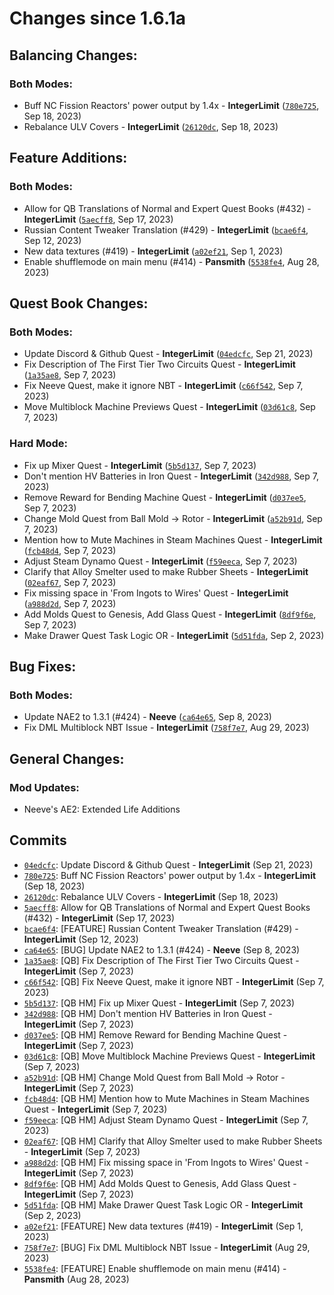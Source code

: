 <h1>Changes since 1.6.1a</h1>

<h2>Balancing Changes:</h2>

<h3>Both Modes:</h3>
<ul>
<li>Buff NC Fission Reactors&#39; power output by 1.4x - <strong>IntegerLimit</strong> (<a href="https://github.com/Nomi-CEu/Nomi-CEu/commit/780e725e8c08bcbf8950bf25b3b547e450ae099a"><code>780e725</code></a>, Sep 18, 2023)</li>
<li>Rebalance ULV Covers - <strong>IntegerLimit</strong> (<a href="https://github.com/Nomi-CEu/Nomi-CEu/commit/26120dc6d310041eaa22dbd3262ad5a1589677f2"><code>26120dc</code></a>, Sep 18, 2023)</li>
</ul>

<h2>Feature Additions:</h2>

<h3>Both Modes:</h3>
<ul>
<li>Allow for QB Translations of Normal and Expert Quest Books (#432) - <strong>IntegerLimit</strong> (<a href="https://github.com/Nomi-CEu/Nomi-CEu/commit/5aecff8b4d5a3fd45ba54d75dc5ad241ec444be5"><code>5aecff8</code></a>, Sep 17, 2023)</li>
<li>Russian Content Tweaker Translation (#429) - <strong>IntegerLimit</strong> (<a href="https://github.com/Nomi-CEu/Nomi-CEu/commit/bcae6f4eebf5616766edcc3e735df7cbf6276440"><code>bcae6f4</code></a>, Sep 12, 2023)</li>
<li>New data textures (#419) - <strong>IntegerLimit</strong> (<a href="https://github.com/Nomi-CEu/Nomi-CEu/commit/a02ef21fbae24df59e5fa9a5ef4640752baf835f"><code>a02ef21</code></a>, Sep 1, 2023)</li>
<li>Enable shufflemode on main menu (#414) - <strong>Pansmith</strong> (<a href="https://github.com/Nomi-CEu/Nomi-CEu/commit/5538fe4524dcb0b64a333b756bfeeec34e12661c"><code>5538fe4</code></a>, Aug 28, 2023)</li>
</ul>

<h2>Quest Book Changes:</h2>

<h3>Both Modes:</h3>
<ul>
<li>Update Discord &amp; Github Quest - <strong>IntegerLimit</strong> (<a href="https://github.com/Nomi-CEu/Nomi-CEu/commit/04edcfccae1bafef1d11d51f83bc1f56a90476d5"><code>04edcfc</code></a>, Sep 21, 2023)</li>
<li>Fix Description of The First Tier Two Circuits Quest - <strong>IntegerLimit</strong> (<a href="https://github.com/Nomi-CEu/Nomi-CEu/commit/1a35ae82d9830c5444c5634d93268e3b857f07bd"><code>1a35ae8</code></a>, Sep 7, 2023)</li>
<li>Fix Neeve Quest, make it ignore NBT - <strong>IntegerLimit</strong> (<a href="https://github.com/Nomi-CEu/Nomi-CEu/commit/c66f5428818e02051b77d84fa01792bf2a6d9dcf"><code>c66f542</code></a>, Sep 7, 2023)</li>
<li>Move Multiblock Machine Previews Quest - <strong>IntegerLimit</strong> (<a href="https://github.com/Nomi-CEu/Nomi-CEu/commit/03d61c8d5fbaa0439fc823b5aef3a4859b17a444"><code>03d61c8</code></a>, Sep 7, 2023)</li>
</ul>
<h3>Hard Mode:</h3>
<ul>
<li>Fix up Mixer Quest - <strong>IntegerLimit</strong> (<a href="https://github.com/Nomi-CEu/Nomi-CEu/commit/5b5d13710abe0f96c41ba4a3505969c0a98e23bc"><code>5b5d137</code></a>, Sep 7, 2023)</li>
<li>Don&#39;t mention HV Batteries in Iron Quest - <strong>IntegerLimit</strong> (<a href="https://github.com/Nomi-CEu/Nomi-CEu/commit/342d988e322a45e0d141227c9aa34ec8e53663e7"><code>342d988</code></a>, Sep 7, 2023)</li>
<li>Remove Reward for Bending Machine Quest - <strong>IntegerLimit</strong> (<a href="https://github.com/Nomi-CEu/Nomi-CEu/commit/d037ee5f466cec066fac1d14a762a377426a032d"><code>d037ee5</code></a>, Sep 7, 2023)</li>
<li>Change Mold Quest from Ball Mold -&gt; Rotor - <strong>IntegerLimit</strong> (<a href="https://github.com/Nomi-CEu/Nomi-CEu/commit/a52b91d97ac6849fe74623e3cc08362eb3ad99fa"><code>a52b91d</code></a>, Sep 7, 2023)</li>
<li>Mention how to Mute Machines in Steam Machines Quest - <strong>IntegerLimit</strong> (<a href="https://github.com/Nomi-CEu/Nomi-CEu/commit/fcb48d4bc9f27058c6a2dcca7bf813f3d7f6a6d9"><code>fcb48d4</code></a>, Sep 7, 2023)</li>
<li>Adjust Steam Dynamo Quest - <strong>IntegerLimit</strong> (<a href="https://github.com/Nomi-CEu/Nomi-CEu/commit/f59eecad41745f65348da88a3f4c057300459782"><code>f59eeca</code></a>, Sep 7, 2023)</li>
<li>Clarify that Alloy Smelter used to make Rubber Sheets - <strong>IntegerLimit</strong> (<a href="https://github.com/Nomi-CEu/Nomi-CEu/commit/02eaf67bd168eb11a7a71f4d346eb591841d0af3"><code>02eaf67</code></a>, Sep 7, 2023)</li>
<li>Fix missing space in &#39;From Ingots to Wires&#39; Quest - <strong>IntegerLimit</strong> (<a href="https://github.com/Nomi-CEu/Nomi-CEu/commit/a988d2df30e4d01b973870cc85350962a9125f5c"><code>a988d2d</code></a>, Sep 7, 2023)</li>
<li>Add Molds Quest to Genesis, Add Glass Quest - <strong>IntegerLimit</strong> (<a href="https://github.com/Nomi-CEu/Nomi-CEu/commit/8df9f6e3180323946cc6553cd0fb5e1e96f0ac03"><code>8df9f6e</code></a>, Sep 7, 2023)</li>
<li>Make Drawer Quest Task Logic OR - <strong>IntegerLimit</strong> (<a href="https://github.com/Nomi-CEu/Nomi-CEu/commit/5d51fda1c6740edc5021657f90f6ecd1de954d29"><code>5d51fda</code></a>, Sep 2, 2023)</li>
</ul>

<h2>Bug Fixes:</h2>

<h3>Both Modes:</h3>
<ul>
<li>Update NAE2 to 1.3.1 (#424) - <strong>Neeve</strong> (<a href="https://github.com/Nomi-CEu/Nomi-CEu/commit/ca64e658083d5ff41f15ce37fe817842018031d3"><code>ca64e65</code></a>, Sep 8, 2023)</li>
<li>Fix DML Multiblock NBT Issue - <strong>IntegerLimit</strong> (<a href="https://github.com/Nomi-CEu/Nomi-CEu/commit/758f7e704ca8b13031f7ca859e6bc9c0f0a9e786"><code>758f7e7</code></a>, Aug 29, 2023)</li>
</ul>

<h2>General Changes:</h2>

<h3>Mod Updates:</h3>
<ul>
<li>Neeve&#39;s AE2: Extended Life Additions</li>
</ul>


<h2>Commits</h2>

<ul>
<li><a href="https://github.com/Nomi-CEu/Nomi-CEu/commit/04edcfccae1bafef1d11d51f83bc1f56a90476d5"><code>04edcfc</code></a>: Update Discord &amp; Github Quest - <strong>IntegerLimit</strong> (Sep 21, 2023)</li>
<li><a href="https://github.com/Nomi-CEu/Nomi-CEu/commit/780e725e8c08bcbf8950bf25b3b547e450ae099a"><code>780e725</code></a>: Buff NC Fission Reactors&#39; power output by 1.4x - <strong>IntegerLimit</strong> (Sep 18, 2023)</li>
<li><a href="https://github.com/Nomi-CEu/Nomi-CEu/commit/26120dc6d310041eaa22dbd3262ad5a1589677f2"><code>26120dc</code></a>: Rebalance ULV Covers - <strong>IntegerLimit</strong> (Sep 18, 2023)</li>
<li><a href="https://github.com/Nomi-CEu/Nomi-CEu/commit/5aecff8b4d5a3fd45ba54d75dc5ad241ec444be5"><code>5aecff8</code></a>: Allow for QB Translations of Normal and Expert Quest Books (#432) - <strong>IntegerLimit</strong> (Sep 17, 2023)</li>
<li><a href="https://github.com/Nomi-CEu/Nomi-CEu/commit/bcae6f4eebf5616766edcc3e735df7cbf6276440"><code>bcae6f4</code></a>: [FEATURE] Russian Content Tweaker Translation (#429) - <strong>IntegerLimit</strong> (Sep 12, 2023)</li>
<li><a href="https://github.com/Nomi-CEu/Nomi-CEu/commit/ca64e658083d5ff41f15ce37fe817842018031d3"><code>ca64e65</code></a>: [BUG] Update NAE2 to 1.3.1 (#424) - <strong>Neeve</strong> (Sep 8, 2023)</li>
<li><a href="https://github.com/Nomi-CEu/Nomi-CEu/commit/1a35ae82d9830c5444c5634d93268e3b857f07bd"><code>1a35ae8</code></a>: [QB] Fix Description of The First Tier Two Circuits Quest - <strong>IntegerLimit</strong> (Sep 7, 2023)</li>
<li><a href="https://github.com/Nomi-CEu/Nomi-CEu/commit/c66f5428818e02051b77d84fa01792bf2a6d9dcf"><code>c66f542</code></a>: [QB] Fix Neeve Quest, make it ignore NBT - <strong>IntegerLimit</strong> (Sep 7, 2023)</li>
<li><a href="https://github.com/Nomi-CEu/Nomi-CEu/commit/5b5d13710abe0f96c41ba4a3505969c0a98e23bc"><code>5b5d137</code></a>: [QB HM] Fix up Mixer Quest - <strong>IntegerLimit</strong> (Sep 7, 2023)</li>
<li><a href="https://github.com/Nomi-CEu/Nomi-CEu/commit/342d988e322a45e0d141227c9aa34ec8e53663e7"><code>342d988</code></a>: [QB HM] Don&#39;t mention HV Batteries in Iron Quest - <strong>IntegerLimit</strong> (Sep 7, 2023)</li>
<li><a href="https://github.com/Nomi-CEu/Nomi-CEu/commit/d037ee5f466cec066fac1d14a762a377426a032d"><code>d037ee5</code></a>: [QB HM] Remove Reward for Bending Machine Quest - <strong>IntegerLimit</strong> (Sep 7, 2023)</li>
<li><a href="https://github.com/Nomi-CEu/Nomi-CEu/commit/03d61c8d5fbaa0439fc823b5aef3a4859b17a444"><code>03d61c8</code></a>: [QB] Move Multiblock Machine Previews Quest - <strong>IntegerLimit</strong> (Sep 7, 2023)</li>
<li><a href="https://github.com/Nomi-CEu/Nomi-CEu/commit/a52b91d97ac6849fe74623e3cc08362eb3ad99fa"><code>a52b91d</code></a>: [QB HM] Change Mold Quest from Ball Mold -&gt; Rotor - <strong>IntegerLimit</strong> (Sep 7, 2023)</li>
<li><a href="https://github.com/Nomi-CEu/Nomi-CEu/commit/fcb48d4bc9f27058c6a2dcca7bf813f3d7f6a6d9"><code>fcb48d4</code></a>: [QB HM] Mention how to Mute Machines in Steam Machines Quest - <strong>IntegerLimit</strong> (Sep 7, 2023)</li>
<li><a href="https://github.com/Nomi-CEu/Nomi-CEu/commit/f59eecad41745f65348da88a3f4c057300459782"><code>f59eeca</code></a>: [QB HM] Adjust Steam Dynamo Quest - <strong>IntegerLimit</strong> (Sep 7, 2023)</li>
<li><a href="https://github.com/Nomi-CEu/Nomi-CEu/commit/02eaf67bd168eb11a7a71f4d346eb591841d0af3"><code>02eaf67</code></a>: [QB HM] Clarify that Alloy Smelter used to make Rubber Sheets - <strong>IntegerLimit</strong> (Sep 7, 2023)</li>
<li><a href="https://github.com/Nomi-CEu/Nomi-CEu/commit/a988d2df30e4d01b973870cc85350962a9125f5c"><code>a988d2d</code></a>: [QB HM] Fix missing space in &#39;From Ingots to Wires&#39; Quest - <strong>IntegerLimit</strong> (Sep 7, 2023)</li>
<li><a href="https://github.com/Nomi-CEu/Nomi-CEu/commit/8df9f6e3180323946cc6553cd0fb5e1e96f0ac03"><code>8df9f6e</code></a>: [QB HM] Add Molds Quest to Genesis, Add Glass Quest - <strong>IntegerLimit</strong> (Sep 7, 2023)</li>
<li><a href="https://github.com/Nomi-CEu/Nomi-CEu/commit/5d51fda1c6740edc5021657f90f6ecd1de954d29"><code>5d51fda</code></a>: [QB HM] Make Drawer Quest Task Logic OR - <strong>IntegerLimit</strong> (Sep 2, 2023)</li>
<li><a href="https://github.com/Nomi-CEu/Nomi-CEu/commit/a02ef21fbae24df59e5fa9a5ef4640752baf835f"><code>a02ef21</code></a>: [FEATURE] New data textures (#419) - <strong>IntegerLimit</strong> (Sep 1, 2023)</li>
<li><a href="https://github.com/Nomi-CEu/Nomi-CEu/commit/758f7e704ca8b13031f7ca859e6bc9c0f0a9e786"><code>758f7e7</code></a>: [BUG] Fix DML Multiblock NBT Issue - <strong>IntegerLimit</strong> (Aug 29, 2023)</li>
<li><a href="https://github.com/Nomi-CEu/Nomi-CEu/commit/5538fe4524dcb0b64a333b756bfeeec34e12661c"><code>5538fe4</code></a>: [FEATURE] Enable shufflemode on main menu (#414) - <strong>Pansmith</strong> (Aug 28, 2023)</li>
</ul>
